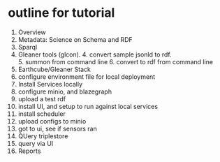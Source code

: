 # outline for tutorial

1. Overview
2. Metadata: Science on Schema and RDF
3. Sparql
3. Gleaner tools (glcon). 
    4. convert sample jsonld to rdf.  
    5. summon from command line
    6. convert to rdf from command line
4. Earthcube/Gleaner Stack
5. configure environment file for local deployment
5. Install Services locally
6. configure minio, and blazegraph
6. upload a test rdf
7. install UI, and setup to run against local services
6. install scheduler 
7. upload configs to minio
7. got to ui, see if sensors ran
8. QUery triplestore
9. query via UI
10. Reports
